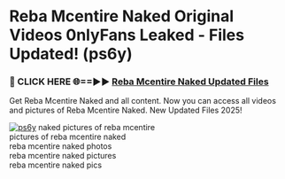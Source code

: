 # Reba Mcentire Naked Original Videos 0nlyFans Leaked - Files Updated! (ps6y)

<h3>🔴 CLICK HERE 🌐==►► <a href="https://tinyurl.com/up5wt9bj" rel="nofollow">Reba Mcentire Naked Updated Files</a></h3>

Get Reba Mcentire Naked and all content. Now you can access all videos and pictures of Reba Mcentire Naked. New Updated Files 2025!

[![ps6y](https://i.imgur.com/ABiUzMV.gif)](https://tinyurl.com/up5wt9bj)
naked pictures of reba mcentire<br>
pictures of reba mcentire naked<br>
reba mcentire naked photos<br>
reba mcentire naked pictures<br>
reba mcentire naked pics